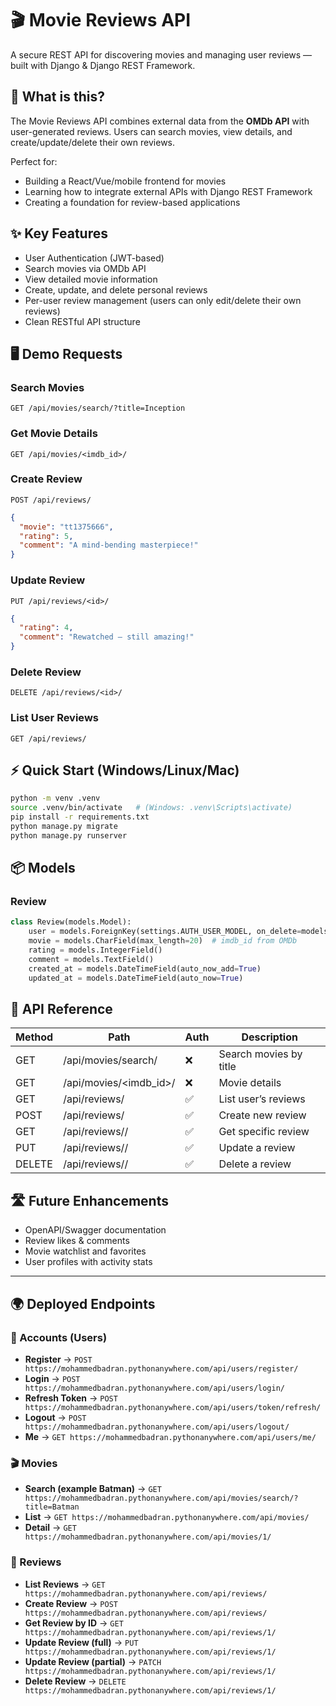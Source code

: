 # 🎬 Movie Reviews API
A secure REST API for discovering movies and managing user reviews — built with Django & Django REST Framework.

## 🌟 What is this?
The Movie Reviews API combines external data from the **OMDb API** with user-generated reviews. Users can search movies, view details, and create/update/delete their own reviews.

Perfect for:
- Building a React/Vue/mobile frontend for movies
- Learning how to integrate external APIs with Django REST Framework
- Creating a foundation for review-based applications

## ✨ Key Features
- User Authentication (JWT-based)
- Search movies via OMDb API
- View detailed movie information
- Create, update, and delete personal reviews
- Per-user review management (users can only edit/delete their own reviews)
- Clean RESTful API structure

## 🖥️ Demo Requests
### Search Movies
`GET /api/movies/search/?title=Inception`

### Get Movie Details
`GET /api/movies/<imdb_id>/`

### Create Review
`POST /api/reviews/`
```json
{
  "movie": "tt1375666",
  "rating": 5,
  "comment": "A mind-bending masterpiece!"
}
```

### Update Review
`PUT /api/reviews/<id>/`
```json
{
  "rating": 4,
  "comment": "Rewatched — still amazing!"
}
```

### Delete Review
`DELETE /api/reviews/<id>/`

### List User Reviews
`GET /api/reviews/`

## ⚡ Quick Start (Windows/Linux/Mac)
```bash
python -m venv .venv
source .venv/bin/activate   # (Windows: .venv\Scripts\activate)
pip install -r requirements.txt
python manage.py migrate
python manage.py runserver
```

## 📦 Models
### Review
```python
class Review(models.Model):
    user = models.ForeignKey(settings.AUTH_USER_MODEL, on_delete=models.CASCADE, related_name="reviews")
    movie = models.CharField(max_length=20)  # imdb_id from OMDb
    rating = models.IntegerField()
    comment = models.TextField()
    created_at = models.DateTimeField(auto_now_add=True)
    updated_at = models.DateTimeField(auto_now=True)
```

## 📝 API Reference
| Method | Path                  | Auth | Description               |
|--------|-----------------------|------|---------------------------|
| GET    | /api/movies/search/   | ❌   | Search movies by title    |
| GET    | /api/movies/<imdb_id>/| ❌   | Movie details             |
| GET    | /api/reviews/         | ✅   | List user’s reviews       |
| POST   | /api/reviews/         | ✅   | Create new review         |
| GET    | /api/reviews/<id>/    | ✅   | Get specific review       |
| PUT    | /api/reviews/<id>/    | ✅   | Update a review           |
| DELETE | /api/reviews/<id>/    | ✅   | Delete a review           |

## 🛣️ Future Enhancements
- OpenAPI/Swagger documentation
- Review likes & comments
- Movie watchlist and favorites
- User profiles with activity stats

---

## 🌍 Deployed Endpoints

### 🔑 Accounts (Users)
- **Register** → `POST https://mohammedbadran.pythonanywhere.com/api/users/register/`
- **Login** → `POST https://mohammedbadran.pythonanywhere.com/api/users/login/`
- **Refresh Token** → `POST https://mohammedbadran.pythonanywhere.com/api/users/token/refresh/`
- **Logout** → `POST https://mohammedbadran.pythonanywhere.com/api/users/logout/`
- **Me** → `GET https://mohammedbadran.pythonanywhere.com/api/users/me/`

### 🎬 Movies
- **Search (example Batman)** → `GET https://mohammedbadran.pythonanywhere.com/api/movies/search/?title=Batman`
- **List** → `GET https://mohammedbadran.pythonanywhere.com/api/movies/`
- **Detail** → `GET https://mohammedbadran.pythonanywhere.com/api/movies/1/`

### 📝 Reviews
- **List Reviews** → `GET https://mohammedbadran.pythonanywhere.com/api/reviews/`
- **Create Review** → `POST https://mohammedbadran.pythonanywhere.com/api/reviews/`
- **Get Review by ID** → `GET https://mohammedbadran.pythonanywhere.com/api/reviews/1/`
- **Update Review (full)** → `PUT https://mohammedbadran.pythonanywhere.com/api/reviews/1/`
- **Update Review (partial)** → `PATCH https://mohammedbadran.pythonanywhere.com/api/reviews/1/`
- **Delete Review** → `DELETE https://mohammedbadran.pythonanywhere.com/api/reviews/1/`
